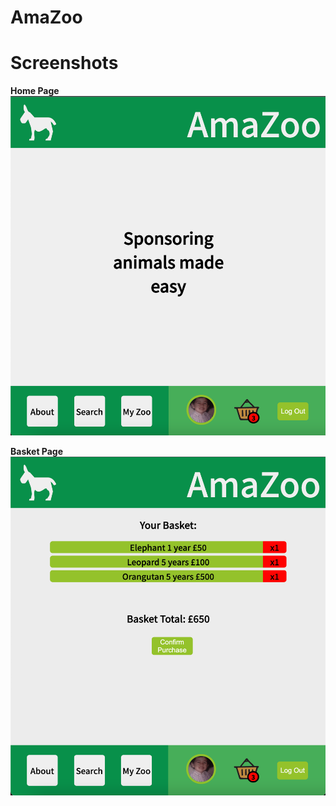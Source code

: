 # AmaZoo

# Screenshots

**Home Page**
<img src="./screenshots/Screenshot 2022-08-14 at 22.09.50.png"></img>

**Basket Page**
<img src="./screenshots/Screenshot 2022-08-14 at 22.10.04.png"></img>
